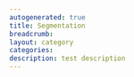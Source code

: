 ```yaml
---
autogenerated: true
title: Segmentation
breadcrumb: 
layout: category
categories: 
description: test description
---
```


